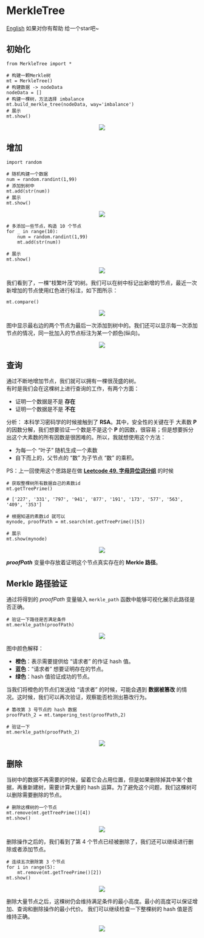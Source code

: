 # MerkleTree
[English](readme/README.en.md) 如果对你有帮助 给一个star吧~

## 初始化

```
from MerkleTree import *

# 构建一颗Merkle树
mt = MerkleTree()
# 构建数据 -> nodeData
nodeData = []
# 构建一棵树，方法选择 imbalance
mt.build_merkle_tree(nodeData, way='imbalance')
# 展示
mt.show()
```
<div align=center>
<img src="images/init.svg"/>
</div>

## 增加
```
import random

# 随机构建一个数据
num = random.randint(1,99)
# 添加到树中
mt.add(str(num))
# 展示
mt.show()
```
<div align=center>
<img src="images/add.svg"/>
</div>

```
# 多添加一些节点，构造 10 个节点
for _ in range(10):
    num = random.randint(1,99)
    mt.add(str(num))

# 展示
mt.show()
```
<div align=center>
<img src="images/add2.svg"/>
</div>

我们看到了，一棵“枝繁叶茂”的树。我们可以在树中标记出新增的节点，最近一次新增加的节点使用红色进行标注，如下图所示：

```
mt.compare()
```
<div align=center>
<img src="images/compare.svg"/>
</div>

图中显示最右边的两个节点为最后一次添加到树中的。我们还可以显示每一次添加节点的情况，同一批加入的节点标注为某一个颜色(纵向)。

<div align=center>
<img src="images/compare2.svg"/>
</div>

## 查询

通过不断地增加节点，我们就可以拥有一棵很茂盛的树。    
有时是我们会在这棵树上进行查询的工作，有两个方面：
- 证明一个数据是不是 **存在**
- 证明一个数据是不是 **不在**

分析：
本科学习密码学的时候接触到了 **RSA**。其中，安全性的关键在于 大素数 **P** 的因数分解，我们想要验证一个数是不是这个 **P** 的因数，很容易；但是想要拆分出这个大素数的所有因数是很困难的。所以，我就想使用这个方法：
- 为每一个 “叶子” 随机生成一个素数
- 自下而上的，父节点的 “数” 为子节点 “数” 的乘积。

PS：上一回使用这个思路是在做 [**Leetcode 49. 字母异位词分组**](https://leetcode-cn.com/problems/group-anagrams/) 的时候

```
# 获取整棵树所有数据自己的素数id
mt.getTreePrime()

# ['227', '331', '797', '941', '877', '191', '173', '577', '563', '409', '353']

# 根据知道的素数id 就可以
mynode, proofPath = mt.search(mt.getTreePrime()[5])

# 展示
mt.show(mynode)
```
<div align=center>
<img src="images/search.svg"/>
</div>

***proofPath*** 变量中存放着证明这个节点真实存在的 **Merkle 路径**。

## Merkle 路径验证

通过将得到的 *proofPath* 变量输入 `merkle_path` 函数中能够可视化展示此路径是否正确。
```
# 验证一下路径是否满足条件
mt.merkle_path(proofPath)
```
<div align=center>
<img src="images/merklePath.svg"/>
</div>

图中颜色解释：
- **橙色**：表示需要提供给 “请求者” 的作证 hash 值。
- **蓝色**：“请求者” 想要证明存在的节点。
- **绿色**：hash 值验证成功的节点。

当我们将橙色的节点们发送给 “请求者” 的时候，可能会遇到 **数据被篡改** 的情况。这时候，我们可以再次验证，观察能否检测出篡改行为。
```
# 篡改第 3 号节点的 hash 数据
proofPath_2 = mt.tampering_test(proofPath,2)

# 验证一下
mt.merkle_path(proofPath_2)
```
<div align=center>
<img src="images/merklePath2.svg"/>
</div>

## 删除
当树中的数据不再需要的时候，留着它会占用位置，但是如果删除掉其中某个数据，再重新建树，需要计算大量的 hash 运算。为了避免这个问题，我们这棵树可以删除需要删除的节点。
```
# 删除这棵树的一个节点
mt.remove(mt.getTreePrime()[4])
mt.show()
```
<div align=center>
<img src="images/delete.svg"/>
</div>

删除操作之后的，我们看到了第 4 个节点已经被删除了，我们还可以继续进行删除或者添加节点。
```
# 连续五次删除第 3 个节点
for i in range(5):
    mt.remove(mt.getTreePrime()[2])
mt.show()
```

<div align=center>
<img src="images/delete2.svg"/>
</div>

删除大量节点之后，这棵树仍会维持满足条件的最小高度。最小的高度可以保证增加、查询和删除操作的最小代价。
我们可以继续检查一下整棵树的 hash 值是否维持正确。

<div align=center>
<img src="images/delete3.svg"/>
</div>
